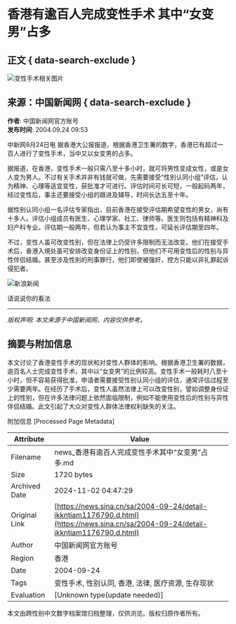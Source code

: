 # 香港有逾百人完成变性手术 其中“女变男”占多

## 正文 { data-search-exclude }


![变性手术相关图片](https://n.sinaimg.cn/sinakd10200/360/w180h180/20221208/9a5e-68863e2aa95fcb69c00720aa3d256d64.jpg)

## 来源：中国新闻网 { data-search-exclude }

**作者**: 中国新闻网官方账号  
**发布时间**: 2004.09.24 09:53

中新网9月24日电 据香港大公报报道，根据香港卫生署的数字，香港已有超过一百人进行了变性手术，当中又以女变男的占多。

据报道，在香港，变性手术一般只需八至十多小时，就可将男性变成女性，或是女人变为男人。不过有关手术并非有钱就可做，先需要接受“性别认同小组”评估，认为精神、心理等适宜变性，获批准才可进行。评估时间可长可短，一般起码两年，经过变性后，事主还要接受小组的跟进及辅导，时间长达五至十年。

据性别认同小组一名评估专家指出，目前香港在接受评估期希望变性的男女，尚有十多人。评估小组成员有医生、心理学家、社工、律师等。医生则包括有精神科及妇产科专业。评估期一般两年，但若认为事主不宜变性，可延长评估期至四年。

不过，变性人虽可改变性别，但在法律上仍受许多限制而无法改变。他们在接受手术后，香港入境处虽可安排改变身份证上的性别，但他们不可用变性后的性别与异性伴侣结婚。甚至涉及性别的刑事罪行，他们即使被强奸，控方只能以非礼罪起诉侵犯者。

![新浪新闻](https://n.sinaimg.cn/default/80905340/20200331/sinalogo.png)

请说说你的看法

---

*版权声明: 本文来源于中国新闻网，内容仅供参考。*

## 摘要与附加信息

<!-- tcd_abstract -->
本文讨论了香港变性手术的现状和对变性人群体的影响。根据香港卫生署的数据，逾百名人士完成变性手术，其中以“女变男”的比例较高。变性手术一般耗时八至十小时，但不容易获得批准，申请者需要接受性别认同小组的评估，通常评估过程至少需要两年。在经历了手术后，变性人虽然法律上可以改变性别，譬如调整身份证上的性别，但在许多法律问题上依然面临限制，例如不能使用变性后的性别与异性伴侣结婚。此文引起了大众对变性人群体法律权利缺失的关注。
<!-- tcd_abstract_end -->

附加信息 [Processed Page Metadata]

| Attribute       | Value                                  |
|-----------------|----------------------------------------|
| Filename        | news_香港有逾百人完成变性手术其中“女变男”占多.md                             |
| Size            | 1720 bytes                           |
| Archived Date   | 2024-11-02 04:47:29                             |
| Original Link   | [https://news.sina.cn/sa/2004-09-24/detail-ikkntiam1176790.d.html](https://news.sina.cn/sa/2004-09-24/detail-ikkntiam1176790.d.html)                       |
| Author          | 中国新闻网官方账号                               |
| Region          | 香港                               |
| Date            | 2004-09-24                                 |
| Tags            | 变性手术, 性别认同, 香港, 法律, 医疗资源, 生存现状                                 |
| Evaluation            | [Unknown type(update needed)]                                 |
<!-- tcd_table_end -->

本文由跨性别中文数字档案馆归档整理，仅供浏览。版权归原作者所有。
